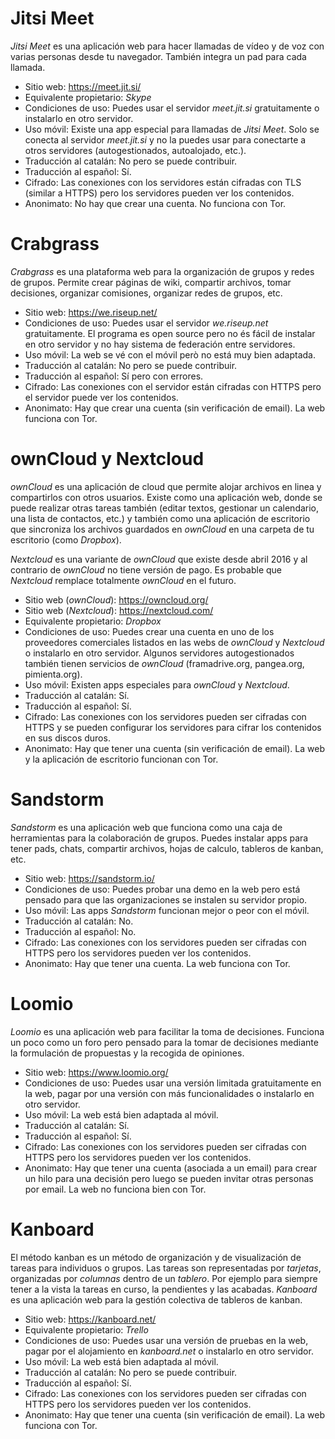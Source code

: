 
Jitsi Meet
==========

*Jitsi Meet* es una aplicación web para hacer llamadas de vídeo y de voz con
varias personas desde tu navegador. También integra un pad para cada llamada.

- Sitio web: <https://meet.jit.si/>
- Equivalente propietario: *Skype*
- Condiciones de uso: Puedes usar el servidor *meet.jit.si* gratuitamente o
  instalarlo en otro servidor.
- Uso móvil: Existe una app especial para llamadas de *Jitsi Meet*. Solo se
  conecta al servidor *meet.jit.si* y no la puedes usar para conectarte a otros
  servidores (autogestionados, autoalojado, etc.).
- Traducción al catalán: No pero se puede contribuir.
- Traducción al español: Sí.
- Cifrado: Las conexiones con los servidores están cifradas con TLS (similar a
  HTTPS) pero los servidores pueden ver los contenidos.
- Anonimato: No hay que crear una cuenta. No funciona con Tor.

Crabgrass
=========

*Crabgrass* es una plataforma web para la organización de grupos y redes de
grupos. Permite crear páginas de wiki, compartir archivos, tomar decisiones,
organizar comisiones, organizar redes de grupos, etc.

- Sitio web: <https://we.riseup.net/>
- Condiciones de uso: Puedes usar el servidor *we.riseup.net* gratuitamente. El
  programa es open source pero no és fácil de instalar en otro servidor y no
  hay sistema de federación entre servidores.
- Uso móvil: La web se vé con el móvil però no está muy bien adaptada.
- Traducción al catalán: No pero se puede contribuir.
- Traducción al español: Sí pero con errores.
- Cifrado: Las conexiones con el servidor están cifradas con HTTPS pero el
  servidor puede ver los contenidos.
- Anonimato: Hay que crear una cuenta (sin verificación de email). La web
  funciona con Tor.

ownCloud y Nextcloud
====================

*ownCloud* es una aplicación de cloud que permite alojar archivos en linea y
compartirlos con otros usuarios. Existe como una aplicación web, donde se puede
realizar otras tareas también (editar textos, gestionar un calendario, una
lista de contactos, etc.) y también como una aplicación de escritorio que
sincroniza los archivos guardados en *ownCloud* en una carpeta de tu escritorio
(como *Dropbox*).

*Nextcloud* es una variante de *ownCloud* que existe desde abril 2016 y al
contrario de *ownCloud* no tiene versión de pago. Es probable que *Nextcloud*
remplace totalmente *ownCloud* en el futuro.

- Sitio web (*ownCloud*): <https://owncloud.org/>
- Sitio web (*Nextcloud*): <https://nextcloud.com/>
- Equivalente propietario: *Dropbox*
- Condiciones de uso: Puedes crear una cuenta en uno de los proveedores
  comerciales listados en las webs de *ownCloud* y *Nextcloud* o instalarlo en
  otro servidor. Algunos servidores autogestionados también tienen servicios de
  *ownCloud* (framadrive.org, pangea.org, pimienta.org).
- Uso móvil: Existen apps especiales para *ownCloud* y *Nextcloud*.
- Traducción al catalán: Sí.
- Traducción al español: Sí.
- Cifrado: Las conexiones con los servidores pueden ser cifradas con HTTPS y se
  pueden configurar los servidores para cifrar los contenidos en sus discos
  duros.
- Anonimato: Hay que tener una cuenta (sin verificación de email). La web y la
  aplicación de escritorio funcionan con Tor.

Sandstorm
=========

*Sandstorm* es una aplicación web que funciona como una caja de herramientas
para la colaboración de grupos. Puedes instalar apps para tener pads, chats,
compartir archivos, hojas de calculo, tableros de kanban, etc.

- Sitio web: <https://sandstorm.io/>
- Condiciones de uso: Puedes probar una demo en la web pero está pensado para
  que las organizaciones se instalen su servidor propio.
- Uso móvil: Las apps *Sandstorm* funcionan mejor o peor con el móvil.
- Traducción al catalán: No.
- Traducción al español: No.
- Cifrado: Las conexiones con los servidores pueden ser cifradas con HTTPS pero
  los servidores pueden ver los contenidos.
- Anonimato: Hay que tener una cuenta. La web funciona con Tor.

Loomio
======

*Loomio* es una aplicación web para facilitar la toma de decisiones. Funciona un
poco como un foro pero pensado para la tomar de decisiones mediante la
formulación de propuestas y la recogida de opiniones.

- Sitio web: <https://www.loomio.org/>
- Condiciones de uso: Puedes usar una versión limitada gratuitamente en la web,
  pagar por una versión con más funcionalidades o instalarlo en otro servidor.
- Uso móvil: La web está bien adaptada al móvil.
- Traducción al catalán: Sí.
- Traducción al español: Sí.
- Cifrado: Las conexiones con los servidores pueden ser cifradas con HTTPS pero
  los servidores pueden ver los contenidos.
- Anonimato: Hay que tener una cuenta (asociada a un email) para crear un hilo
  para una decisión pero luego se pueden invitar otras personas por email. La
  web no funciona bien con Tor.

Kanboard
========

El método kanban es un método de organización y de visualización de tareas para
individuos o grupos. Las tareas son representadas por *tarjetas*, organizadas
por *columnas* dentro de un *tablero*. Por ejemplo para siempre tener a la
vista la tareas en curso, la pendientes y las acabadas. *Kanboard* es una
aplicación web para la gestión colectiva de tableros de kanban.

- Sitio web: <https://kanboard.net/>
- Equivalente propietario: *Trello*
- Condiciones de uso: Puedes usar una versión de pruebas en la web, pagar por
  el alojamiento en *kanboard.net* o instalarlo en otro servidor.
- Uso móvil: La web está bien adaptada al móvil.
- Traducción al catalán: No pero se puede contribuir.
- Traducción al español: Sí.
- Cifrado: Las conexiones con los servidores pueden ser cifradas con HTTPS pero
  los servidores pueden ver los contenidos.
- Anonimato: Hay que tener una cuenta (sin verificación de email). La web
  funciona con Tor.
